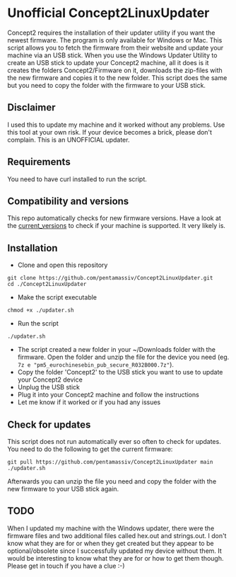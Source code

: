 # Unofficial Concept2LinuxUpdater
Concept2 requires the installation of their updater utility if you want the newest firmware. The program is only available for Windows or Mac. This script allows you to fetch the firmware from their website and update your machine via an USB stick. When you use the Windows Updater Utility to create an USB stick to update your Concept2 machine, all it does is it creates the folders Concept2/Firmware on it, downloads the zip-files with the new firmware and copies it to the new folder. This script does the same but you need to copy the folder with the firmware to your USB stick.

## Disclaimer
I used this to update my machine and it worked without any problems. Use this tool at your own risk. If your device becomes a brick, please don't complain. This is an UNOFFICIAL updater.

## Requirements
You need to have curl installed to run the script.

## Compatibility and versions
This repo automatically checks for new firmware versions. Have a look at the [current_versions](current_versions.txt) to check if your machine is supported. It very likely is.

## Installation
- Clone and open this repository
```
git clone https://github.com/pentamassiv/Concept2LinuxUpdater.git
cd ./Concept2LinuxUpdater
```
- Make the script executable
```
chmod +x ./updater.sh
```
- Run the script
```
./updater.sh
```
- The script created a new folder in your ~/Downloads folder with the firmware. Open the folder and unzip the file for the device you need (eg. `7z e "pm5_eurochinesebin_pub_secure_R032B000.7z"`).
- Copy the folder 'Concept2' to the USB stick you want to use to update your Concept2 device
- Unplug the USB stick
- Plug it into your Concept2 machine and follow the instructions
- Let me know if it worked or if you had any issues

## Check for updates
This script does not run automatically ever so often to check for updates. You need to do the following to get the current firmware:
```
git pull https://github.com/pentamassiv/Concept2LinuxUpdater main
./updater.sh
```
Afterwards you can unzip the file you need and copy the folder with the new firmware to your USB stick again.

## TODO
When I updated my machine with the Windows updater, there were the firmware files and two additional files called hex.out and strings.out. I don't know what they are for or when they get created but they appear to be optional/obsolete since I successfully updated my device without them. It would be interesting to know what they are for or how to get them though. Please get in touch if you have a clue :-)
